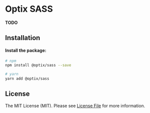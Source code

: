 # Optix SASS

**TODO**

## Installation

#### Install the package:

```bash
# npm
npm install @optix/sass --save

# yarn
yarn add @optix/sass
```

## License

The MIT License (MIT). Please see [License File](LICENSE.md) for more information.
